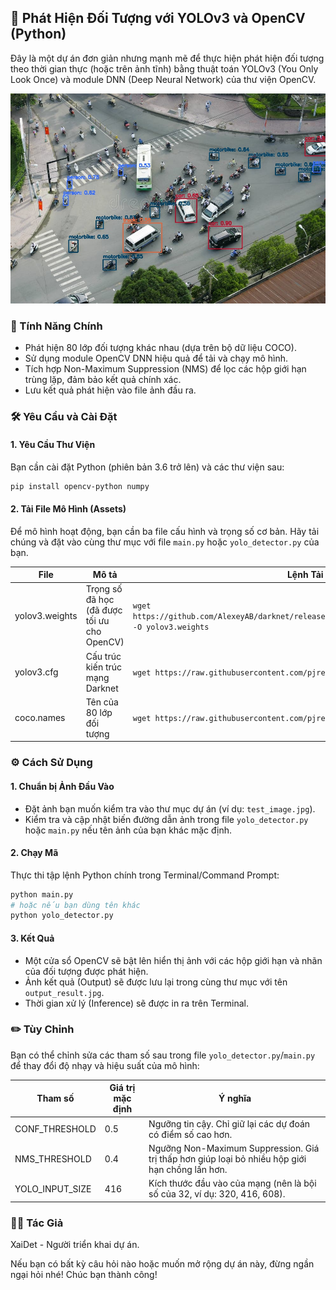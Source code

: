 ## 🚀 Phát Hiện Đối Tượng với YOLOv3 và OpenCV (Python)

Đây là một dự án đơn giản nhưng mạnh mẽ để thực hiện phát hiện đối tượng theo thời gian thực (hoặc trên ảnh tĩnh) bằng thuật toán YOLOv3 (You Only Look Once) và module DNN (Deep Neural Network) của thư viện OpenCV.

![Kết quả phát hiện](./output_result.jpg)

### 🎯 Tính Năng Chính

- Phát hiện 80 lớp đối tượng khác nhau (dựa trên bộ dữ liệu COCO).
- Sử dụng module OpenCV DNN hiệu quả để tải và chạy mô hình.
- Tích hợp Non-Maximum Suppression (NMS) để lọc các hộp giới hạn trùng lặp, đảm bảo kết quả chính xác.
- Lưu kết quả phát hiện vào file ảnh đầu ra.

### 🛠️ Yêu Cầu và Cài Đặt

#### 1. Yêu Cầu Thư Viện

Bạn cần cài đặt Python (phiên bản 3.6 trở lên) và các thư viện sau:

```bash
pip install opencv-python numpy
```

#### 2. Tải File Mô Hình (Assets)

Để mô hình hoạt động, bạn cần ba file cấu hình và trọng số cơ bản. Hãy tải chúng và đặt vào cùng thư mục với file `main.py` hoặc `yolo_detector.py` của bạn.

| File           | Mô tả                                       | Lệnh Tải (Linux/macOS)                                                                                                |
| -------------- | ------------------------------------------- | --------------------------------------------------------------------------------------------------------------------- |
| yolov3.weights | Trọng số đã học (đã được tối ưu cho OpenCV) | `wget https://github.com/AlexeyAB/darknet/releases/download/darknet_yolo_v3_optimal/yolov3.weights -O yolov3.weights` |
| yolov3.cfg     | Cấu trúc kiến trúc mạng Darknet             | `wget https://raw.githubusercontent.com/pjreddie/darknet/master/cfg/yolov3.cfg`                                       |
| coco.names     | Tên của 80 lớp đối tượng                    | `wget https://raw.githubusercontent.com/pjreddie/darknet/master/data/coco.names`                                      |

### ⚙️ Cách Sử Dụng

#### 1. Chuẩn bị Ảnh Đầu Vào

- Đặt ảnh bạn muốn kiểm tra vào thư mục dự án (ví dụ: `test_image.jpg`).
- Kiểm tra và cập nhật biến đường dẫn ảnh trong file `yolo_detector.py` hoặc `main.py` nếu tên ảnh của bạn khác mặc định.

#### 2. Chạy Mã

Thực thi tập lệnh Python chính trong Terminal/Command Prompt:

```bash
python main.py
# hoặc nếu bạn dùng tên khác
python yolo_detector.py
```

#### 3. Kết Quả

- Một cửa sổ OpenCV sẽ bật lên hiển thị ảnh với các hộp giới hạn và nhãn của đối tượng được phát hiện.
- Ảnh kết quả (Output) sẽ được lưu lại trong cùng thư mục với tên `output_result.jpg`.
- Thời gian xử lý (Inference) sẽ được in ra trên Terminal.

### ✏️ Tùy Chỉnh

Bạn có thể chỉnh sửa các tham số sau trong file `yolo_detector.py`/`main.py` để thay đổi độ nhạy và hiệu suất của mô hình:

| Tham số         | Giá trị mặc định | Ý nghĩa                                                                                         |
| --------------- | ---------------- | ----------------------------------------------------------------------------------------------- |
| CONF_THRESHOLD  | 0.5              | Ngưỡng tin cậy. Chỉ giữ lại các dự đoán có điểm số cao hơn.                                     |
| NMS_THRESHOLD   | 0.4              | Ngưỡng Non-Maximum Suppression. Giá trị thấp hơn giúp loại bỏ nhiều hộp giới hạn chồng lấn hơn. |
| YOLO_INPUT_SIZE | 416              | Kích thước đầu vào của mạng (nên là bội số của 32, ví dụ: 320, 416, 608).                       |

### 🧑‍💻 Tác Giả

XaiDet - Người triển khai dự án.

Nếu bạn có bất kỳ câu hỏi nào hoặc muốn mở rộng dự án này, đừng ngần ngại hỏi nhé! Chúc bạn thành công!
